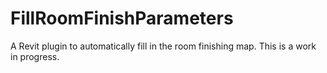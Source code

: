 # FillRoomFinishParameters
A Revit plugin to automatically fill in the room finishing map. This is a work in progress.
